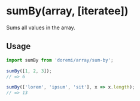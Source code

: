 # sumBy(array, [iteratee])

Sums all values in the array.

## Usage

```js
import sumBy from 'doremi/array/sum-by';

sumBy([1, 2, 3]);
// => 6

sumBy(['lorem', 'ipsum', 'sit'], x => x.length);
// => 13
```
